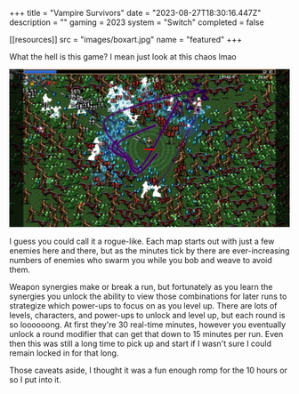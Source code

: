 +++
title = "Vampire Survivors"
date = "2023-08-27T18:30:16.447Z"
description = ""
gaming = 2023
system = "Switch"
completed = false

[[resources]]
src = "images/boxart.jpg"
name = "featured"
+++

What the hell is this game? I mean just look at this chaos lmao

![Millions of things trying to kill me](images/hanging-in-there.jpg)

I guess you could call it a rogue-like. Each map starts out with just a few enemies here and there, but as the minutes tick by there are ever-increasing numbers of enemies who swarm you while you bob and weave to avoid them.

Weapon synergies make or break a run, but fortunately as you learn the synergies you unlock the ability to view those combinations for later runs to strategize which power-ups to focus on as you level up. There are lots of levels, characters, and power-ups to unlock and level up, but each round is so loooooong. At first they're 30 real-time minutes, however you eventually unlock a round modifier that can get that down to 15 minutes per run. Even then this was still a long time to pick up and start if I wasn't sure I could remain locked in for that long.

Those caveats aside, I thought it was a fun enough romp for the 10 hours or so I put into it.
